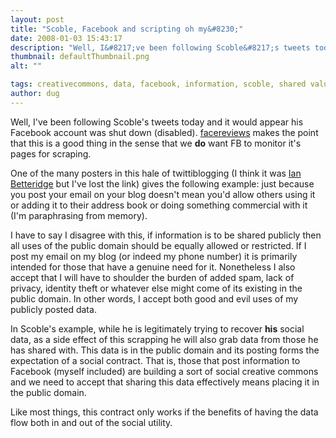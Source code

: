 ```yaml
---
layout: post
title: "Scoble, Facebook and scripting oh my&#8230;"
date: 2008-01-03 15:43:17
description: "Well, I&#8217;ve been following Scoble&#8217;s tweets today and it would appear his Facebook account was shut down (disabled). facereviews makes the point that this is a good thing in the sense that we do want FB to monitor it&#8217;s pages&#8230;"
thumbnail: defaultThumbnail.png
alt: ""

tags: creativecommons, data, facebook, information, scoble, shared value, social, utility
author: dug
---
```


<p>Well, I've been following Scoble's tweets today and it would appear his Facebook account was shut down (disabled). <a title="Facebook Bots Disable Robert Scoble at Facebook Applications Reviews, Facebook Widgets, Facebook News" href="http://facereviews.com/2008/01/03/facebook-bots-disable-robert-scoble/">facereviews</a> makes the point that this is a good thing in the sense that we <strong>do</strong> want FB to monitor it's pages for scraping.</p>

<p>One of the many posters in this hale of twittiblogging (I think it was <a href="http://www.technovia.co.uk/">Ian Betteridge</a> but I've lost the link) gives the following example: just because you post your email on your blog doesn't mean you'd allow others using it or adding it to their address book or doing something commercial with it (I'm paraphrasing from memory). </p>

<p>I have to say I disagree with this, if information is to be shared publicly then all uses of the public domain should be equally allowed or restricted. If I post my email on my blog (or indeed my phone number) it is primarily intended for those that have a genuine need for it. Nonetheless I also accept that I will have to shoulder the burden of added spam, lack of privacy, identity theft or whatever else might come of its existing in the public domain. In other words, I accept both good and evil uses of my publicly posted data.</p>

<p>In Scoble's example, while he is legitimately trying to recover <strong>his</strong> social data, as a side effect of this scrapping he will also grab data from those he has shared with. This data is in the public domain and its posting forms the expectation of a social contract. That is, those that post information to Facebook (myself included) are building a sort of social creative commons and we need to accept that sharing this data effectively means placing it in the public domain.</p>

<p>Like most things, this contract only works if the benefits of having the data flow both in and out of the social utility.</p>

